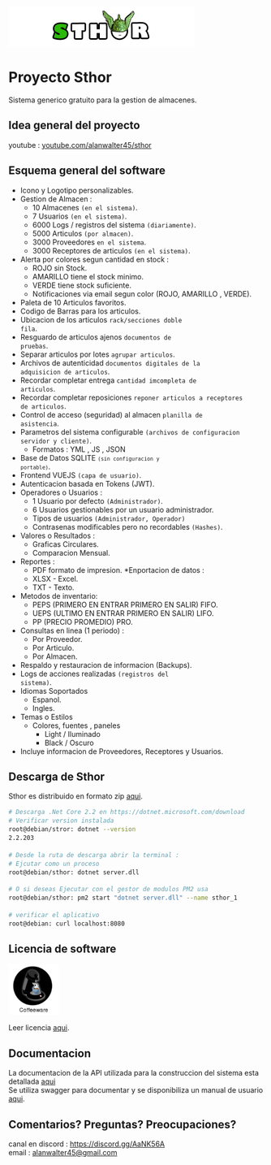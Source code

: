 <img src="./assets/logotipo.png">

# Proyecto Sthor
Sistema generico gratuito para la gestion de almacenes.

## Idea general del proyecto

youtube : [youtube.com/alanwalter45/sthor][0]

## Esquema general del software

* Icono y Logotipo personalizables.
* Gestion de Almacen :
    * 10 Almacenes <code>(en el sistema)</code>.
    * 7 Usuarios <code>(en el sistema)</code>.
    * 6000 Logs / registros del sistema <code>(diariamente)</code>.
    * 5000 Articulos <code>(por almacen)</code>.
    * 3000 Proveedores <code>en el sistema</code>.
    * 3000 Receptores de articulos <code>(en el sistema)</code>.
* Alerta por colores segun cantidad en stock :
    * ROJO sin Stock.
    * AMARILLO tiene el stock minimo.
    * VERDE tiene stock suficiente.
    * Notificaciones via email segun color (ROJO, AMARILLO , VERDE).
* Paleta de 10 Articulos favoritos.
* Codigo de Barras para los articulos.
* Ubicacion de los articulos <code>rack/secciones doble fila</code>.
* Resguardo de articulos ajenos <code>documentos de pruebas</code>.
* Separar articulos por lotes <code>agrupar articulos</code>.
* Archivos de autenticidad <code>documentos digitales de la adquisicion de articulos</code>.
* Recordar completar entrega <code>cantidad imcompleta de articulos</code>.
* Recordar completar reposiciones <code>reponer articulos a receptores de articulos</code>.
* Control de acceso (seguridad) al almacen <code>planilla de asistencia</code>.
* Parametros del sistema configurable <code>(archivos de configuracion servidor y cliente)</code>.
    * Formatos : YML , JS , JSON
* Base de Datos SQLITE <code><code>(sin configuracion y portable)</code></code>.
* Frontend VUEJS <code>(capa de usuario)</code>.
* Autenticacion basada en Tokens (JWT).
* Operadores o Usuarios :
    * 1 Usuario por defecto <code>(Administrador)</code>.
    * 6 Usuarios gestionables por un usuario administrador.
    * Tipos de usuarios <code>(Administrador, Operador)</code>
    * Contrasenas modificables pero no recordables <code>(Hashes)</code>.
* Valores o Resultados :
    * Graficas Circulares.
    * Comparacion Mensual.
* Reportes :
    * PDF formato de impresion.
*Enportacion de datos :
    * XLSX - Excel.
    * TXT - Texto.
* Metodos de inventario:
    * PEPS (PRIMERO EN ENTRAR PRIMERO EN SALIR) FIFO.
    * UEPS (ULTIMO EN ENTRAR PRIMERO EN SALIR) LIFO.
    * PP (PRECIO PROMEDIO) PRO.
* Consultas en linea (1 periodo) :
    * Por Proveedor.
    * Por Articulo.
    * Por Almacen.
* Respaldo y restauracion de informacion (Backups).
* Logs de acciones realizadas <code>(registros del sistema)</code>.
* Idiomas Soportados
    * Espanol.
    * Ingles.
* Temas o Estilos 
    * Colores, fuentes , paneles
        * Light / Iluminado
        * Black / Oscuro
* Incluye informacion de Proveedores, Receptores y Usuarios.


## Descarga de Sthor

Sthor es distribuido en formato zip <a href="src/sthor.zip" download>aqui</a>.

```sh
# Descarga .Net Core 2.2 en https://dotnet.microsoft.com/download
# Verificar version instalada
root@debian/stror: dotnet --version
2.2.203

# Desde la ruta de descarga abrir la terminal :
# Ejcutar como un proceso
root@debian/sthor: dotnet server.dll 

# O si deseas Ejecutar con el gestor de modulos PM2 usa
root@debian/sthor: pm2 start "dotnet server.dll" --name sthor_1 

# verificar el aplicativo
root@debian: curl localhost:8080
```

## Licencia de software

<img width="100px" src="./assets/coffeeware-badge.png">

Leer licencia <a href="./LICENSE.md">aqui</a>.

## Documentacion

La documentacion de la API utilizada para la construccion del sistema esta detallada <a href="apidoc-sthor/index.html">aqui</a>  
Se utiliza swagger para documentar y se disponibiliza un manual de usuario <a href="src/manual.pdf" download>aqui</a>.


## Comentarios? Preguntas? Preocupaciones?
canal en discord : https://discord.gg/AaNK56A
<br>
email : alanwalter45@gmail.com

[0]:https://www.youtube.com/playlist?list=PLCGw6KEqh5zEhAPkQbcocWWxXfl_tbgD-
